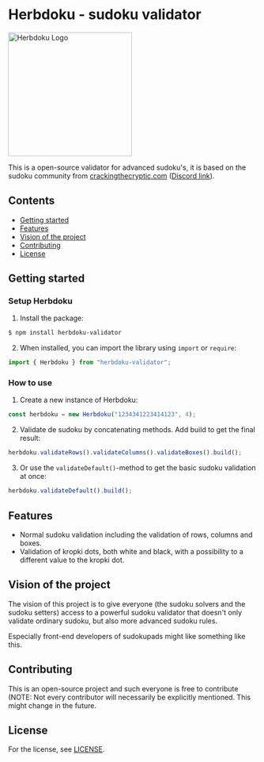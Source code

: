 # Herbdoku - sudoku validator

<img src="https://drive.google.com/uc?export=download&id=1w1gIxrp9GFi84BslM7Aqzn2yNZURG0ff" alt="Herbdoku Logo" style="width:250px; height:250px;"/>


This is a open-source validator for advanced sudoku's, it is based on the sudoku community from [crackingthecryptic.com](https://app.crackingthecryptic.com/) ([Discord link](https://discord.com/invite/BbN89j5)).

## Contents

- [Getting started](#getting-started)
- [Features](#features)
- [Vision of the project](#vision-of-the-project)
- [Contributing](#contributing)
- [License](#license)

## Getting started

### Setup Herbdoku

1. Install the package:

```bash
$ npm install herbdoku-validator
```

2. When installed, you can import the library using `import` or `require`:

```js
import { Herbdoku } from "herbdoku-validator";
```

### How to use

1. Create a new instance of Herbdoku:

```js
const herbdoku = new Herbdoku("1234341223414123", 4);
```

2. Validate de sudoku by concatenating methods. Add build to get the final result:

```js
herbdoku.validateRows().validateColumns().validateBoxes().build();
```

3. Or use the `validateDefault()`-method to get the basic sudoku validation at once:

```js
herbdoku.validateDefault().build();
```

## Features

- Normal sudoku validation including the validation of rows, columns and boxes.
- Validation of kropki dots, both white and black, with a possibility to a different value to the kropki dot.

## Vision of the project

The vision of this project is to give everyone (the sudoku solvers and the sudoku setters) access to a powerful sudoku validator that doesn't only validate ordinary sudoku, but also more advanced sudoku rules.

Especially front-end developers of sudokupads might like something like this.

## Contributing

This is an open-source project and such everyone is free to contribute (NOTE: Not every contributor will necessarily be explicitly mentioned. This might change in the future.

## License

For the license, see [LICENSE](LICENSE).
